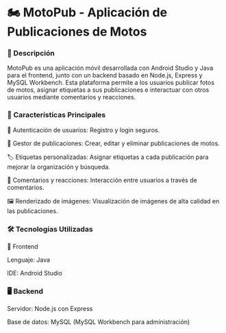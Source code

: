 
<h1>🏍️ MotoPub - Aplicación de Publicaciones de Motos</h1>


<h3>📌 Descripción</h3>
MotoPub es una aplicación móvil desarrollada con Android Studio y Java para el frontend, junto con un backend basado en Node.js, Express y MySQL Workbench. Esta plataforma permite a los usuarios publicar fotos de motos, asignar etiquetas a sus publicaciones e interactuar con otros usuarios mediante comentarios y reacciones.

<h3>🚀 Características Principales</h3>

🔐 Autenticación de usuarios: Registro y login seguros.

📝 Gestor de publicaciones: Crear, editar y eliminar publicaciones de motos.

🏷️ Etiquetas personalizadas: Asignar etiquetas a cada publicación para mejorar la organización y búsqueda.

💬 Comentarios y reacciones: Interacción entre usuarios a través de comentarios.

🖼️ Renderizado de imágenes: Visualización de imágenes de alta calidad en las publicaciones.

<h3>🛠️ Tecnologías Utilizadas</h3>

🎨 Frontend

Lenguaje: Java

IDE: Android Studio

<h3>🖥️ Backend</h3>

Servidor: Node.js con Express

Base de datos: MySQL (MySQL Workbench para administración)
